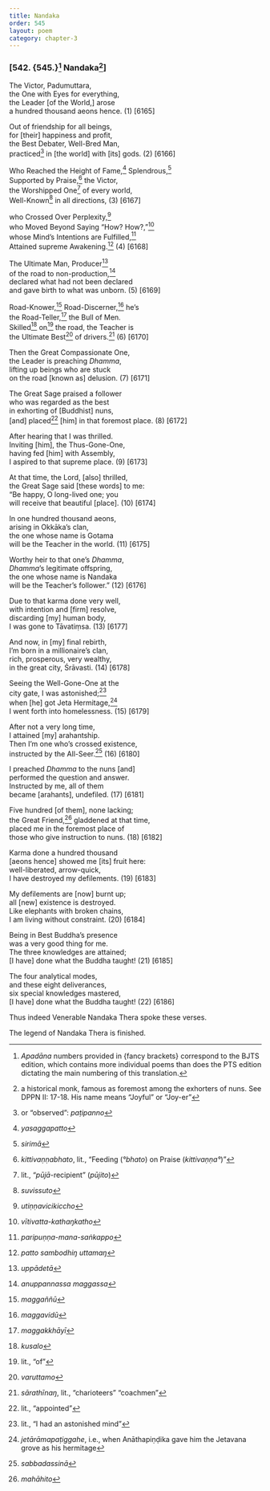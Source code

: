 ```yaml
---
title: Nandaka
order: 545
layout: poem
category: chapter-3
---
```


### \[542. {545.}[^1] Nandaka[^2]\]

The Victor, Padumuttara,  
the One with Eyes for everything,  
the Leader \[of the World,\] arose  
a hundred thousand aeons hence. (1) \[6165\]

Out of friendship for all beings,  
for \[their\] happiness and profit,  
the Best Debater, Well-Bred Man,  
practiced[^3] in \[the world\] with \[its\] gods. (2) \[6166\]

Who Reached the Height of Fame,[^4] Splendrous,[^5]  
Supported by Praise,[^6] the Victor,  
the Worshipped One[^7] of every world,  
Well-Known[^8] in all directions, (3) \[6167\]

who Crossed Over Perplexity,[^9]  
who Moved Beyond Saying “How? How?,”[^10]  
whose Mind’s Intentions are Fulfilled,[^11]  
Attained supreme Awakening.[^12] (4) \[6168\]

The Ultimate Man, Producer[^13]  
of the road to non-production,[^14]  
declared what had not been declared  
and gave birth to what was unborn. (5) \[6169\]

Road-Knower,[^15] Road-Discerner,[^16] he’s  
the Road-Teller,[^17] the Bull of Men.  
Skilled[^18] on[^19] the road, the Teacher is  
the Ultimate Best[^20] of drivers.[^21] (6) \[6170\]

Then the Great Compassionate One,  
the Leader is preaching *Dhamma*,  
lifting up beings who are stuck  
on the road \[known as\] delusion. (7) \[6171\]

The Great Sage praised a follower  
who was regarded as the best  
in exhorting of \[Buddhist\] nuns,  
\[and\] placed[^22] \[him\] in that foremost place. (8) \[6172\]

After hearing that I was thrilled.  
Inviting \[him\], the Thus-Gone-One,  
having fed \[him\] with Assembly,  
I aspired to that supreme place. (9) \[6173\]

At that time, the Lord, \[also\] thrilled,  
the Great Sage said \[these words\] to me:  
“Be happy, O long-lived one; you  
will receive that beautiful \[place\]. (10) \[6174\]

In one hundred thousand aeons,  
arising in Okkāka’s clan,  
the one whose name is Gotama  
will be the Teacher in the world. (11) \[6175\]

Worthy heir to that one’s *Dhamma*,  
*Dhamma*’s legitimate offspring,  
the one whose name is Nandaka  
will be the Teacher’s follower.” (12) \[6176\]

Due to that karma done very well,  
with intention and \[firm\] resolve,  
discarding \[my\] human body,  
I was gone to Tāvatiṃsa. (13) \[6177\]

And now, in \[my\] final rebirth,  
I’m born in a millionaire’s clan,  
rich, prosperous, very wealthy,  
in the great city, Śrāvasti. (14) \[6178\]

Seeing the Well-Gone-One at the  
city gate, I was astonished;[^23]  
when \[he\] got Jeta Hermitage,[^24]  
I went forth into homelessness. (15) \[6179\]

After not a very long time,  
I attained \[my\] arahantship.  
Then I’m one who’s crossed existence,  
instructed by the All-Seer.[^25] (16) \[6180\]

I preached *Dhamma* to the nuns \[and\]  
performed the question and answer.  
Instructed by me, all of them  
became \[arahants\], undefiled. (17) \[6181\]

Five hundred \[of them\], none lacking;  
the Great Friend,[^26] gladdened at that time,  
placed me in the foremost place of  
those who give instruction to nuns. (18) \[6182\]

Karma done a hundred thousand  
\[aeons hence\] showed me \[its\] fruit here:  
well-liberated, arrow-quick,  
I have destroyed my defilements. (19) \[6183\]

My defilements are \[now\] burnt up;  
all \[new\] existence is destroyed.  
Like elephants with broken chains,  
I am living without constraint. (20) \[6184\]

Being in Best Buddha’s presence  
was a very good thing for me.  
The three knowledges are attained;  
\[I have\] done what the Buddha taught! (21) \[6185\]

The four analytical modes,  
and these eight deliverances,  
six special knowledges mastered,  
\[I have\] done what the Buddha taught! (22) \[6186\]

Thus indeed Venerable Nandaka Thera spoke these verses.

The legend of Nandaka Thera is finished.

[^1]: *Apadāna* numbers provided in {fancy brackets} correspond to the BJTS edition, which contains more individual poems than does the PTS edition dictating the main numbering of this translation.

[^2]: a historical monk, famous as foremost among the exhorters of nuns. See DPPN II: 17-18. His name means “Joyful” or “Joy-er”

[^3]: or “observed”: *paṭipanno*

[^4]: *yasaggapatto*

[^5]: *sirimā*

[^6]: *kittivaṇṇabhato*, lit., “Feeding (*°bhato*) on Praise (*kittivaṇṇa°*)”

[^7]: lit., “*pūjā*-recipient” (*pūjito*)

[^8]: *suvissuto*

[^9]: *utiṇṇavicikiccho*

[^10]: *vītivatta-kathaŋkatho*

[^11]: *paripuṇṇa-mana-saṅkappo*

[^12]: *patto sambodhiŋ uttamaŋ*

[^13]: *uppādetā*

[^14]: *anuppannassa maggassa*

[^15]: *maggaññū*

[^16]: *maggavidū*

[^17]: *maggakkhāyī*

[^18]: *kusalo*

[^19]: lit., “of”

[^20]: *varuttamo*

[^21]: *sārathīnaŋ*, lit., “charioteers” “coachmen”

[^22]: lit., “appointed”

[^23]: lit., “I had an astonished mind”

[^24]: *jetārāmapaṭiggahe*, i.e., when Anāthapiṇḍika gave him the Jetavana grove as his hermitage

[^25]: *sabbadassinā*

[^26]: *mahāhito*
